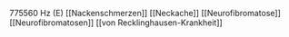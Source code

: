 775560 Hz (E)
[[Nackenschmerzen]]
[[Neckache]]
[[Neurofibromatose]]
[[Neurofibromatosen]]
[[von Recklinghausen-Krankheit]]